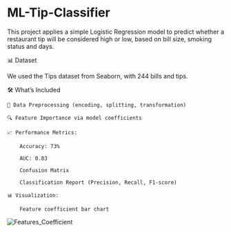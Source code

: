 # ML-Tip-Classifier

This project applies a simple Logistic Regression model to predict whether a restaurant tip will be considered high or low, based on bill size, smoking status and days.

📊 Dataset

We used the Tips dataset from Seaborn, with 244 bills and tips.

🛠️ What’s Included

    🧼 Data Preprocessing (encoding, splitting, transformation)

    🔍 Feature Importance via model coefficients

    📈 Performance Metrics:

        Accuracy: 73%

        AUC: 0.83

        Confusion Matrix

        Classification Report (Precision, Recall, F1-score)

    📊 Visualization:

        Feature coefficient bar chart
![Features_Coefficient](https://github.com/user-attachments/assets/815a93dc-6e4e-40d3-9169-37f97909ebde)

